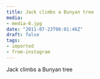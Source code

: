 ```yaml
---
title: Jack climbs a Bunyan tree
media:
- media-0.jpg
date: "2011-07-23T08:01:46Z"
draft: false
tags:
- imported
- from-instagram
---
```

Jack climbs a Bunyan tree

